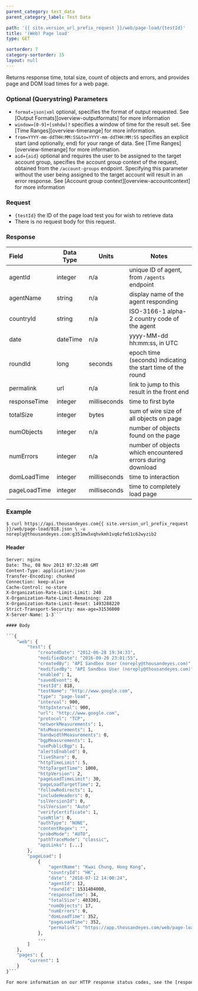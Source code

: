 ```yaml
---
parent_category: test_data
parent_category_label: Test Data

path: '{{ site.version_url_prefix_request }}/web/page-load/{testId}'
title: '(Web) Page load'
type: GET

sortorder: 7
category-sortorder: 15
layout: null
---
```


Returns response time, total size, count of objects and errors, and provides page and DOM load times for a web page.

### Optional (Querystring) Parameters

* `format=json|xml` optional, specifies the format of output requested.  See [Output Formats][overview-outputformats] for more information
* `window=[0-9]+[smhdw]?` specifies a window of time for the result set.  See [Time Ranges][overview-timerange] for more information.
* `from=YYYY-mm-ddTHH:MM:SS&to=YYYY-mm-ddTHH:MM:SS` specifies an explicit start (and optionally, end) for your range of data.  See [Time Ranges][overview-timerange] for more information.
* `aid={aid}` optional and requires the user to be assigned to the target account group, specifies the account group context of the request, obtained from the `/account-groups` endpoint.  Specifying this parameter without the user being assigned to the target account will result in an error response. See [Account group context][overview-accountcontext] for more information

### Request

* `{testId}` the ID of the page load test you for wish to retrieve data
* There is no request body for this request.

### Response

Field | Data Type | Units | Notes
:------------|-------------|-------------|-------------|
agentId | integer | n/a | unique ID of agent, from `/agents` endpoint
agentName | string | n/a | display name of the agent responding
countryId | string | n/a | ISO-3166-1 alpha-2 country code of the agent
date | dateTime | n/a | yyyy-MM-dd hh:mm:ss, in UTC
roundId | long | seconds | epoch time (seconds) indicating the start time of the round
permalink | url | n/a | link to jump to this result in the front end
responseTime | integer | milliseconds | time to first byte
totalSize | integer | bytes | sum of wire size of all objects on page
numObjects | integer | n/a | number of objects found on the page
numErrors | integer | n/a | number of objects which encountered errors during download
domLoadTime | integer | milliseconds | time to interaction
pageLoadTime | integer | milliseconds | time to completely load page


### Example

`$ curl https://api.thousandeyes.com{{ site.version_url_prefix_request }}/web/page-load/818.json \
  -u noreply@thousandeyes.com:g351mw5xqhvkmh1vq6zfm51c62wyzib2`

#### Header

```HTTP/1.1 200 OK
Server: nginx
Date: Thu, 08 Nov 2013 07:32:48 GMT
Content-Type: application/json
Transfer-Encoding: chunked
Connection: keep-alive
Cache-Control: no-store
X-Organization-Rate-Limit-Limit: 240
X-Organization-Rate-Limit-Remaining: 228
X-Organization-Rate-Limit-Reset: 1493288220
Strict-Transport-Security: max-age=31536000
X-Server-Name: 1-3```

#### Body

```{
    "web": {
        "test": {
            "createdDate": "2012-06-28 19:34:33",
            "modifiedDate": "2016-09-20 23:01:55",
            "createdBy": "API Sandbox User (noreply@thousandeyes.com)",
            "modifiedBy": "API Sandbox User (noreply@thousandeyes.com)",
            "enabled": 1,
            "savedEvent": 0,
            "testId": 818,
            "testName": "http://www.google.com",
            "type": "page-load",
            "interval": 900,
            "httpInterval": 900,
            "url": "http://www.google.com",
            "protocol": "TCP",
            "networkMeasurements": 1,
            "mtuMeasurements": 1,
            "bandwidthMeasurements": 0,
            "bgpMeasurements": 1,
            "usePublicBgp": 1,
            "alertsEnabled": 0,
            "liveShare": 0,
            "httpTimeLimit": 5,
            "httpTargetTime": 1000,
            "httpVersion": 2,
            "pageLoadTimeLimit": 30,
            "pageLoadTargetTime": 2,
            "followRedirects": 1,
            "includeHeaders": 0,
            "sslVersionId": 0,
            "sslVersion": "Auto"
            "verifyCertificate": 1,
            "useNtlm": 0,
            "authType": "NONE",
            "contentRegex": "",
            "probeMode": "AUTO",
            "pathTraceMode": "classic",
            "apiLinks": [...]
        },
        "pageLoad": [
            {
                "agentName": "Kwai Chung, Hong Kong",
                "countryId": "HK",
                "date": "2018-07-12 14:00:24",
                "agentId": 12,
                "roundId": 1531404000,
                "responseTime": 34,
                "totalSize": 403301,
                "numObjects": 17,
                "numErrors": 0,
                "domLoadTime": 352,
                "pageLoadTime": 352,
                "permalink": "https://app.thousandeyes.com/web/page-load?__a=75&testId=818&roundId=1531404000&agentId=12"
            },
            ...
        ]
    },
    "pages": {
        "current": 1
    }
}```

For more information on our HTTP response status codes, see the [response status codes documentation][overview-responsestatuscodes].
